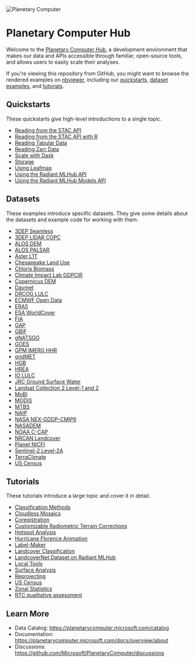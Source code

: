 <img src="https://ai4edatasetspublicassets.blob.core.windows.net/assets/aod_images/planetary_computer_header_800w.png" alt="Planetary Computer"/>

# Planetary Computer Hub

Welcome to the [Planetary Computer Hub](http://planetarycomputer.microsoft.com/compute), a development environment that makes our data and APIs accessible through familiar, open-source tools, and allows users to easily scale their analyses.

If you're viewing this repository from GitHub, you might want to browse the rendered examples on [nbviewer](https://nbviewer.org/github/Microsoft/PlanetaryComputerExamples/tree/main/), including our [quickstarts](https://nbviewer.org/github/microsoft/PlanetaryComputerExamples/tree/main/quickstarts/), [dataset examples](https://nbviewer.org/github/microsoft/PlanetaryComputerExamples/tree/main/datasets/), and [tutorials](https://nbviewer.org/github/microsoft/PlanetaryComputerExamples/tree/main/tutorials/).

## Quickstarts

These quickstarts give high-level introductions to a single topic.

* [Reading from the STAC API](quickstarts/reading-stac.ipynb)
* [Reading from the STAC API with R](quickstarts/reading-stac-r.ipynb)
* [Reading Tabular Data](quickstarts/reading-tabular-data.ipynb)
* [Reading Zarr Data](quickstarts/reading-zarr-data.ipynb)
* [Scale with Dask](quickstarts/scale-with-dask.ipynb)
* [Storage](quickstarts/storage.ipynb)
* [Using Leafmap](quickstarts/leafmap-example.ipynb)
* [Using the Radiant MLHub API](quickstarts/using-radiant-mlhub-api.ipynb)
* [Using the Radiant MLHub Models API](quickstarts/using-radiant-mlhub-models-api.ipynb)

## Datasets

These examples introduce specific datasets. They give some details about the datasets and example code for working with them.

* [3DEP Seamless](datasets/3dep/3dep-seamless-example.ipynb)
* [3DEP LIDAR COPC](datasets/3dep-lidar/3dep-lidar-cog-example.ipynb)
* [ALOS DEM](datasets/alos-dem/alos-dem-example.ipynb)
* [ALOS PALSAR](datasets/alos-palsar/alos-palsar-example.ipynb)
* [Aster L1T](datasets/aster-l1t/aster-l1t-example.ipynb)
* [Chesapeake Land Use](datasets/chesapeake/chesapeake-example.ipynb)
* [Chloris Biomass](datasets/chloris-biomass/chloris-biomass-example.ipynb)
* [Climate Impact Lab GDPCIR](datasets/cil-gdpcir/cil-gdpcir-example.ipynb)
* [Copernicus DEM](datasets/copernicus-dem/copernicus-dem-example.ipynb)
* [Daymet](datasets/daymet/daymet-example.ipynb)
* [DRCOG LULC](datasets/drcog-lulc/drcog-lulc-example.ipynb)
* [ECMWF Open Data](datasets/ecmwf-forecast/ecmwf-forecast-example.ipynb)
* [ERA5](datasets/era5/era5-example.ipynb)
* [ESA WorldCover](datasets/esa-worldcover/esa-worldcover-example.ipynb)
* [FIA](datasets/fia/fia-example.ipynb)
* [GAP](datasets/gap/gap-example.ipynb)
* [GBIF](datasets/gbif/gbif-example.ipynb)
* [gNATSGO](datasets/gnatsgo/gnatsgo-example.ipynb)
* [GOES](datasets/goes/goes-cmi-example.ipynb)
* [GPM IMERG HHR](datasets/gpm-imerg-hhr/gpm-imerg-hhr-example.ipynb)
* [gridMET](datasets/gridmet/gridmet-example.ipynb)
* [HGB](datasets/hgb/hgb-example.ipynb)
* [HREA](datasets/hrea/hrea-example.ipynb)
* [IO LULC](datasets/io-lulc/io-lulc-example.ipynb)
* [JRC Ground Surface Water](datsaets/jrc-gsw/jrc-gsw-example.ipynb)
* [Landsat Collection 2 Level-1 and 2](datasets/landsat-c2/landsat-c2-example.ipynb)
* [MoBI](datasets/mobi/mobi-example.ipynb)
* [MODIS](datasets/modis/modis-vegetation-example.ipynb)
* [MTBS](datasets/mtbs/mtbs-example.ipynb)
* [NAIP](datasets/naip/naip-example.ipynb)
* [NASA NEX-GDDP-CMIP6](datasets/nasa-nex-gddp-cmip6/nasa-nex-gddp-cmip6-example.ipynb)
* [NASADEM](datasets/nasadem/nasadem-example.ipynb)
* [NOAA C-CAP](datasets/noaa-c-cap/noaa-c-cap-example.ipynb)
* [NRCAN Landcover](datasets/nrcan-landcover/nrcan-landcover-example.ipynb)
* [Planet NICFI](datasets/planet-nicfi/planet-nicfi-example.ipynb)
* [Sentinel-2 Level-2A](datasets/sentinel-2-l2a/sentinel-2-l2a-example.ipynb)
* [TerraClimate](datasets/terraclimate/terraclimate-example.ipynb)
* [US Census](datasets/us-census/us-census-example.ipynb)

## Tutorials

These tutorials introduce a large topic and cover it in detail.

* [Classification Methods](tutorials/xarray-spatial_classification-methods.ipynb)
* [Cloudless Mosaics](tutorials/cloudless-mosaic-sentinel2.ipynb)
* [Coregistration](tutorials/coregistration.ipynb)
* [Customizable Radiometric Terrain Corrections](tutorials/customizable-rtc-sentinel1.ipynb)
* [Hotspot Analysis](tutorials/ndvi_hotspots.ipynb)
* [Hurricane Florence Animation](tutorials/hurricane-florence-animation.ipynb)
* [Label-Maker](tutorials/label-maker-dask.ipynb)
* [Landcover Classification](tutorials/landcover.ipynb)
* [LandcoverNet Dataset on Radiant MLHub](tutorials/radiant-mlhub-landcovernet.ipynb)
* [Local Tools](tutorials/local-tools.ipynb)
* [Surface Analysis](tutorials/surface_analysis.ipynb)
* [Reprojecting](tutorials/reprojection.ipynb)
* [US Census](tutorials/census-data.ipynb)
* [Zonal Statistics](tutorials/zonal_statistics.ipynb)
* [RTC qualitative assessment](tutorials/rtc-qualitative-assessment.ipynb)


## Learn More

* Data Catalog: https://planetarycomputer.microsoft.com/catalog
* Documentation: https://planetarycomputer.microsoft.com/docs/overview/about
* Discussions: https://github.com/Microsoft/PlanetaryComputer/discussions
